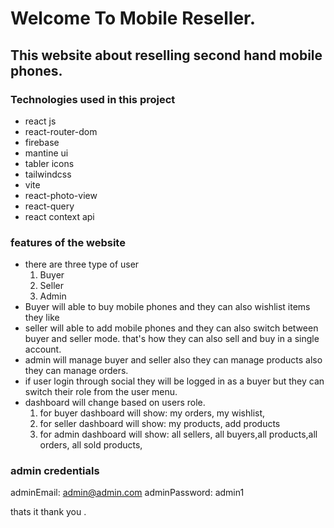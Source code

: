 # Welcome To Mobile Reseller.

## This website about reselling second hand mobile phones.
### Technologies used in this project

- react js
- react-router-dom
- firebase
- mantine ui
- tabler icons
- tailwindcss
- vite
- react-photo-view
- react-query
- react context api

### features of the website

- there are three type of user
  1. Buyer
  2. Seller
  3. Admin
- Buyer will able to buy mobile phones and they can also wishlist items they like
- seller will able to add mobile phones and they can also switch between buyer and seller mode. that's how they can also sell and buy in a single account.
- admin will manage buyer and seller also they can manage products also they can manage orders.
- if user login through social they will be logged in as a buyer but they can switch their role from the user menu.
- dashboard will change based on users role.
  1. for buyer dashboard will show: my orders, my wishlist,
  2. for seller dashboard will show: my products, add products
  3. for admin dashboard will show: all sellers, all buyers,all products,all orders, all sold products,

### admin credentials

adminEmail: admin@admin.com
adminPassword: admin1

thats it thank you .

